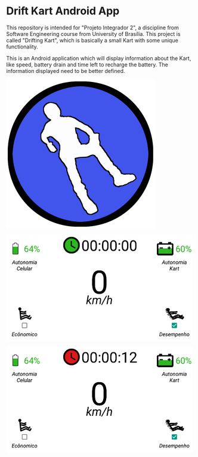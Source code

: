 # Drift Kart Android App

This repository is intended for "Projeto Integrador 2", a discipline from Software Engineering course from University of Brasília. This project is called "Drifting Kart", which is basically a small Kart with some unique functionality. 

This is an Android application which will display information about the Kart, like speed, battery drain and time left to recharge the battery. The information displayed need to be better defined.

![App Icon](https://raw.githubusercontent.com/filipeborges/DriftKart/master/Screenshots/app_icon.jpg)

![Screenshot1](https://raw.githubusercontent.com/filipeborges/DriftKart/master/Screenshots/screenshot_1.png)

![Screenshot2](https://raw.githubusercontent.com/filipeborges/DriftKart/master/Screenshots/screenshot_2.png)
